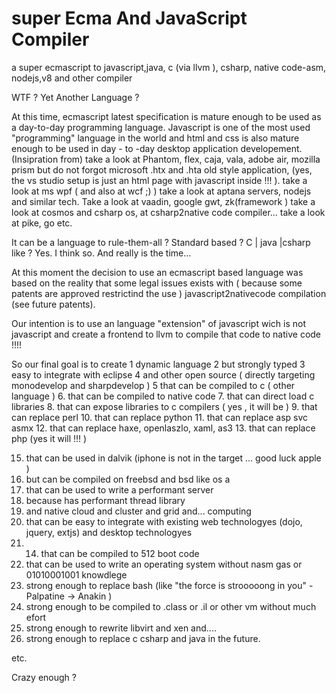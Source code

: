 super Ecma And JavaScript Compiler
==============================

a super ecmascript to javascript,java, c (via llvm ), csharp, native code-asm, nodejs,v8 and other compiler

WTF ? Yet Another Language ?

At this time, ecmascript latest specification is mature enough to be used as a day-to-day programming language.
Javascript is one of the most used "programming" language in the world and html and css is also mature enough to be used in 
day - to -day  desktop application developement.
(Insipration from)
take a look at Phantom, flex, caja, vala, adobe air, mozilla prism but do not forgot microsoft .htx and .hta old style application,
(yes, the vs studio setup is just an html page with javascript inside !!! ).
take a look at ms wpf ( and also at wcf ;) )
take a look at aptana servers, nodejs and similar tech. Take a look at vaadin, google gwt, zk(framework )
take a look at cosmos and csharp os, at csharp2native code compiler...
take a look at pike, go etc.

It can be a language to rule-them-all ? Standard based ? C | java |csharp like ? 
Yes. I think so. And really is the time...



At this moment the decision to use an ecmascript based language was based on the reality that some legal issues exists with 
( because some patents are approved  restrictind the use ) javascript2nativecode compilation (see future patents).

Our intention is to use an language "extension" of javascript wich is not javascript and create a frontend to llvm to compile that code to native code !!!!

So our final goal is to create
1 dynamic  language
2 but strongly typed 
3 easy to integrate with eclipse
4 and other open source ( directly targeting monodevelop and sharpdevelop )
5 that can be compiled to c ( other language )
6. that can be compiled to native code
7. that can direct load c libraries
8. that can expose libraries to c compilers ( yes , it will be )
9. that can replace perl 
10. that can replace python 
11. that can replace asp svc asmx
12. that can replace haxe, openlaszlo, xaml, as3
13. that can replace php (yes it will !!! )

15. that can be used in dalvik (iphone is not in the  target ... good luck apple )
13. but can be compiled on freebsd and bsd like os a
14. that can be used to write a performant server 
15. because has performant thread library
16. and native cloud and cluster and grid and...  computing
17. that can be easy to integrate with existing web technologyes (dojo, jquery, extjs) and desktop technologyes
18. 14. that can be compiled to 512 boot code 
19. that can be used to write an operating system without nasm gas or 01010001001 knowdlege
19. strong enough to replace bash (like "the force is strooooong in you" - Palpatine -> Anakin )
20. strong enough to be compiled to .class or .il or other vm without much efort
21. strong enough to rewrite libvirt and xen and....
20. strong enough to replace c csharp and java in the future.


etc.

Crazy enough ?








